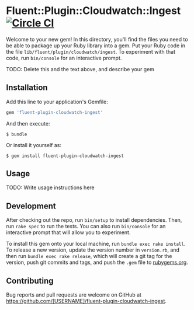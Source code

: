 # Fluent::Plugin::Cloudwatch::Ingest [![Circle CI](https://circleci.com/gh/sampointer/fluent-plugin-cloudwatch-ingest.svg?style=svg)](https://circleci.com/gh/sampointer/fluent-plugin-cloudwatch-ingest)

Welcome to your new gem! In this directory, you'll find the files you need to be able to package up your Ruby library into a gem. Put your Ruby code in the file `lib/fluent/plugin/cloudwatch/ingest`. To experiment with that code, run `bin/console` for an interactive prompt.

TODO: Delete this and the text above, and describe your gem

## Installation

Add this line to your application's Gemfile:

```ruby
gem 'fluent-plugin-cloudwatch-ingest'
```

And then execute:

    $ bundle

Or install it yourself as:

    $ gem install fluent-plugin-cloudwatch-ingest

## Usage

TODO: Write usage instructions here

## Development

After checking out the repo, run `bin/setup` to install dependencies. Then, run `rake spec` to run the tests. You can also run `bin/console` for an interactive prompt that will allow you to experiment.

To install this gem onto your local machine, run `bundle exec rake install`. To release a new version, update the version number in `version.rb`, and then run `bundle exec rake release`, which will create a git tag for the version, push git commits and tags, and push the `.gem` file to [rubygems.org](https://rubygems.org).

## Contributing

Bug reports and pull requests are welcome on GitHub at https://github.com/[USERNAME]/fluent-plugin-cloudwatch-ingest.

